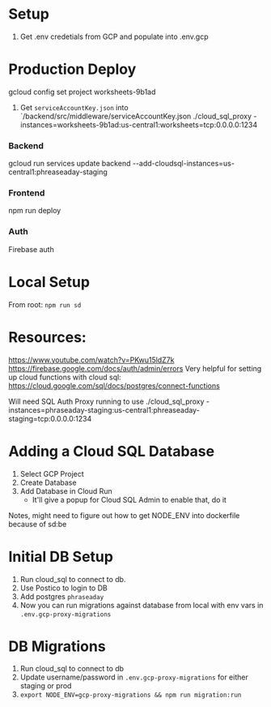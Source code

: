 # Setup

1. Get .env credetials from GCP and populate into .env.gcp


# Production Deploy

gcloud config set project   worksheets-9b1ad
1. Get `serviceAccountKey.json` into `/backend/src/middleware/serviceAccountKey.json
  ./cloud_sql_proxy -instances=worksheets-9b1ad:us-central1:worksheets=tcp:0.0.0.0:1234

### Backend

gcloud run services update backend --add-cloudsql-instances=us-central1:phreaseaday-staging



### Frontend

npm run deploy

### Auth

Firebase auth


# Local Setup

From root: `npm run sd`




# Resources:

https://www.youtube.com/watch?v=PKwu15ldZ7k
https://firebase.google.com/docs/auth/admin/errors
Very helpful for setting up cloud functions with cloud sql:
https://cloud.google.com/sql/docs/postgres/connect-functions

Will need SQL Auth Proxy running to use 
./cloud_sql_proxy -instances=phraseaday-staging:us-central1:phreaseaday-staging=tcp:0.0.0.0:1234


# Adding a Cloud SQL Database

1. Select GCP Project 
2. Create Database
3. Add Database in Cloud Run 
    - It'll give a popup for Cloud SQL Admin to enable that, do it

Notes, might need to figure out how to get NODE_ENV into dockerfile because of sd:be


# Initial DB Setup

1. Run cloud_sql to connect to db.
2. Use  Postico to login to DB
3. Add postgres `phraseaday`
4. Now you can run migrations against database from local with env vars in `.env.gcp-proxy-migrations`

# DB Migrations

1. Run cloud_sql to connect to db
2. Update username/password in `.env.gcp-proxy-migrations` for either staging or prod
3. `export NODE_ENV=gcp-proxy-migrations && npm run migration:run`
